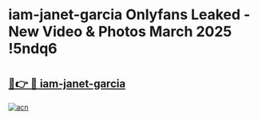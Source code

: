 # iam-janet-garcia Onlyfans Leaked - New Video & Photos March 2025 !5ndq6

# <h2><a href="https://sm32wu.iuczelnia.edu.pl?title=iam-janet-garcia&ref=5ndq6">🔗👉 🔴 iam-janet-garcia</a></h2>

[![acn](https://github.com/user-attachments/assets/0f9c940e-d8b0-45ae-aac7-cd30a18b3e1c)](https://sm32wu.iuczelnia.edu.pl?title=iam-janet-garcia&ref=5ndq6)

